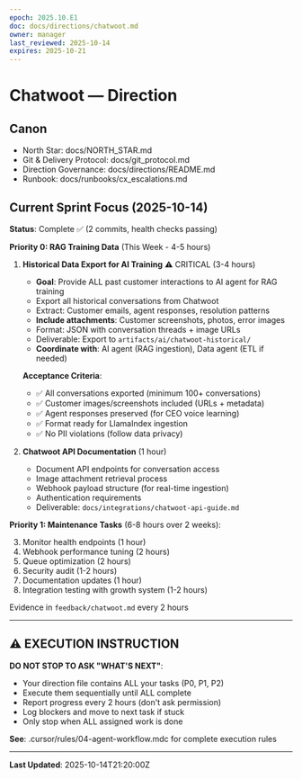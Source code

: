 ```yaml
---
epoch: 2025.10.E1
doc: docs/directions/chatwoot.md
owner: manager
last_reviewed: 2025-10-14
expires: 2025-10-21
---
```

# Chatwoot — Direction

## Canon
- North Star: docs/NORTH_STAR.md
- Git & Delivery Protocol: docs/git_protocol.md
- Direction Governance: docs/directions/README.md
- Runbook: docs/runbooks/cx_escalations.md

## Current Sprint Focus (2025-10-14)

**Status**: Complete ✅ (2 commits, health checks passing)

**Priority 0: RAG Training Data** (This Week - 4-5 hours)

1. **Historical Data Export for AI Training** ⚠️ CRITICAL (3-4 hours)
   - **Goal**: Provide ALL past customer interactions to AI agent for RAG training
   - Export all historical conversations from Chatwoot
   - Extract: Customer emails, agent responses, resolution patterns
   - **Include attachments**: Customer screenshots, photos, error images
   - Format: JSON with conversation threads + image URLs
   - Deliverable: Export to `artifacts/ai/chatwoot-historical/`
   - **Coordinate with**: AI agent (RAG ingestion), Data agent (ETL if needed)
   
   **Acceptance Criteria**:
   - ✅ All conversations exported (minimum 100+ conversations)
   - ✅ Customer images/screenshots included (URLs + metadata)
   - ✅ Agent responses preserved (for CEO voice learning)
   - ✅ Format ready for LlamaIndex ingestion
   - ✅ No PII violations (follow data privacy)

2. **Chatwoot API Documentation** (1 hour)
   - Document API endpoints for conversation access
   - Image attachment retrieval process
   - Webhook payload structure (for real-time ingestion)
   - Authentication requirements
   - Deliverable: `docs/integrations/chatwoot-api-guide.md`

**Priority 1: Maintenance Tasks** (6-8 hours over 2 weeks):

3. Monitor health endpoints (1 hour)
4. Webhook performance tuning (2 hours)
5. Queue optimization (2 hours)
6. Security audit (1-2 hours)
7. Documentation updates (1 hour)
8. Integration testing with growth system (1-2 hours)

Evidence in `feedback/chatwoot.md` every 2 hours

---

## ⚠️ EXECUTION INSTRUCTION

**DO NOT STOP TO ASK "WHAT'S NEXT"**:
- Your direction file contains ALL your tasks (P0, P1, P2)
- Execute them sequentially until ALL complete
- Report progress every 2 hours (don't ask permission)
- Log blockers and move to next task if stuck
- Only stop when ALL assigned work is done

**See**: .cursor/rules/04-agent-workflow.mdc for complete execution rules

---

**Last Updated**: 2025-10-14T21:20:00Z
